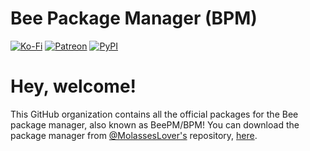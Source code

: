 # Bee Package Manager (BPM)
[![Ko-Fi](https://img.shields.io/badge/donate-kofi-blue?style=for-the-badge&logo=ko-fi&color=DEB247&logoColor=FFFFFF&labelColor=091C19)](https://ko-fi.com/molasses)
[![Patreon](https://img.shields.io/badge/donate-patreon-blue?style=for-the-badge&logo=patreon&color=DEB247&logoColor=FFFFFF&labelColor=091C19)](https://www.patreon.com/molasseslover)
[![PyPI](https://img.shields.io/badge/install-pip-blue?style=for-the-badge&logo=python&color=DEB247&logoColor=FFFFFF&labelColor=091C19)](https://pypi.org/project/BeePM/)

# Hey, welcome! 
This GitHub organization contains all the official packages for the Bee package manager, also known as BeePM/BPM! 
You can download the package manager from [@MolassesLover's](https://github.com/MolassesLover) repository, 
[here](https://github.com/MolassesLover/Bee.git).
